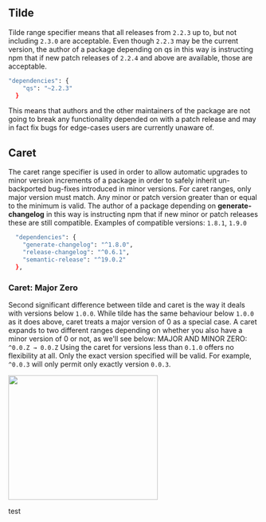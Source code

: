 ## Tilde
 Tilde range specifier means that all releases from ```2.2.3``` up to, but not including ```2.3.0``` are acceptable. Even though ```2.2.3``` may be the current version, the author of a package depending on qs in this way is instructing npm that if new patch releases of ```2.2.4``` and above are available, those are acceptable. 

```bash
"dependencies": {
    "qs": "~2.2.3"
  }
```
This means that authors and the other maintainers of the package are not going to break any functionality depended on with a patch release and may in fact fix bugs for edge-cases users are currently unaware of.


## Caret

The caret range specifier is used in order to allow automatic upgrades to minor version increments of a package in order to safely inherit un-backported bug-fixes introduced in minor versions. For caret ranges, only major version must match. Any minor or patch version greater than or equal to the minimum is valid. The author of a package depending on **generate-changelog** in this way is instructing npm that if new minor or patch releases these are still compatible.
Examples of compatible versions: ```1.8.1```, ```1.9.0```

```bash
  "dependencies": {
    "generate-changelog": "^1.8.0",
    "release-changelog": "^0.6.1",
    "semantic-release": "^19.0.2"
  },
```

### Caret: Major Zero
Second significant difference between tilde and caret is the way it deals with versions below ```1.0.0```.
While tilde has the same behaviour below ```1.0.0``` as it does above, caret treats a major version of 0 as a special case. A caret expands to two different ranges depending on whether you also have a minor version of 0 or not, as we'll see below:
MAJOR AND MINOR ZERO: ```^0.0.Z → 0.0.Z```
Using the caret for versions less than ```0.1.0``` offers no flexibility at all. Only the exact version specified will be valid.
For example, ```^0.0.3``` will only permit only exactly version ```0.0.3```.


<img src="http://jontejada.com/blog/assets/semver05.png" width="300" height="250" />

test
